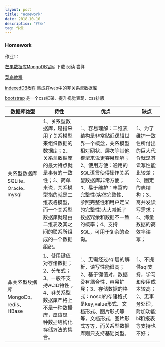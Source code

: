 ```yaml
---
layout: post
title: "Homework"
date: 2018-10-10
description: "作业"
tag: 作业
---
```


### Homework

作业1：

[芒果数据库MongoDB官网](https://www.mongodb.com/)  下载 阅读 尝鲜

[菜鸟教程](http://www.runoob.com/)

[indexedDB教程](http://www.ruanyifeng.com/blog/2018/07/indexeddb.html) 集成在web中的非关系型数据库 

[bootstrap](https://getbootstrap.com/docs/4.1/getting-started/download/) 是一个css框架，提升视觉表现，css排版

| 数据库类型 | 特性 | 优点 | 缺点 |
| ------ | ------ | ------ | ------ |
| 关系型数据库SQLite、Oracle、mysql | 1、关系型数据库，是指采用了关系模型来组织数据的数据库；2、关系型数据库的最大特点就是事务的一致性；3、简单来说，关系模型指的就是二维表格模型，而一个关系型数据库就是由二维表及其之间的联系所组成的一个数据组织。 | 1、容易理解：二维表结构是非常贴近逻辑世界一个概念，关系模型相对网状、层次等其他模型来说更容易理解；2、使用方便：通用的SQL语言使得操作关系型数据库非常方便；3、易于维护：丰富的完整性(实体完整性、参照完整性和用户定义的完整性)大大减低了数据冗余和数据不一致的概率；4、支持SQL，可用于复杂的查询。 | 1、为了维护一致性所付出的巨大代价就是其读写性能比较差；2、固定的表结构；3、高并发读写需求；4、海量数据的高效率读写； |
| 非关系型数据库MongoDb、redis、HBase | 1、使用键值对存储数据；2、分布式；3、一般不支持ACID特性；4、非关系型数据库严格上不是一种数据库，应该是一种数据结构化存储方法的集合。 | 1、无需经过sql层的解析，读写性能很高；2、基于键值对，数据没有耦合性，容易扩展；3、存储数据的格式：nosql的存储格式是key,value形式、文档形式、图片形式等等，文档形式、图片形式等等，而关系型数据库则只支持基础类型。 | 1、不提供sql支持，学习和使用成本较高；2、无事务处理，附加功能bi和报表等支持也不好； |
